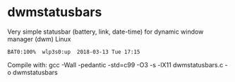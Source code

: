 # dwmstatusbars
Very simple statusbar (battery, link, date-time) for dynamic window manager (dwm) Linux

    BAT0:100%  wlp3s0:up  2018-03-13 Tue 17:15

Compile with: gcc -Wall -pedantic -std=c99 -O3 -s -lX11 dwmstatusbars.c -o dwmstatusbars
